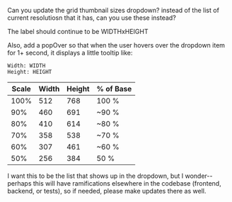 Can you update the grid thumbnail sizes dropdown? instead of the list of current resolutiosn that it has, can you use these instead?

The label should continue to be WIDTHxHEIGHT

Also, add a popOver so that when the user hovers over the dropdown item for 1+ second, it displays a little tooltip like:

```
Width: WIDTH
Height: HEIGHT
```

| Scale | Width | Height | % of Base |
| ----- | ----- | ------ | --------- |
| 100%  | 512   | 768    | 100 %     |
| 90%   | 460   | 691    | ~90 %     |
| 80%   | 410   | 614    | ~80 %     |
| 70%   | 358   | 538    | ~70 %     |
| 60%   | 307   | 461    | ~60 %     |
| 50%   | 256   | 384    | 50 %      |

I want this to be the list that shows up in the dropdown, but I wonder--perhaps this will have ramifications elsewhere 
in the codebase (frontend, backend, or tests), so if needed, please make updates there as well.
